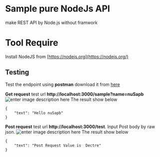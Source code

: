 # Sample pure NodeJs API
make REST API by Node.js without framwork

# Tool Require
Install NodeJS from [https://nodejs.org](https://nodejs.org/) 

## Testing

Test the endpoint using **postman**  download it from [here](https://www.getpostman.com/)

**Get request** test url **http://localhost:3000/sample?name=nuSapb**
![enter image description here](https://lh3.googleusercontent.com/eWEvz9Pq9_0hgQNC044Ew6riUS_u8AUBI5fT5VAWnX3ozRmzHxgF4x3XLxIVN-K7U6pmXyNuTWrV)
The result show below
```
{
    "text": "Hello nuSapb"
}
```
**Post request** test url **http://localhost:3000/test**.
Input Post body by raw json.
![enter image description here](https://lh3.googleusercontent.com/qGRUizImjBYwBUg1ZG7i-bhcBwbyWh_Y-AXHPaFjXG63Q7b0nF2sfOxwl1lhKXcEDaD1DXFxjvoa)
The result show below
```
{
    "text": "Post Request Value is  Dectre"
}
```